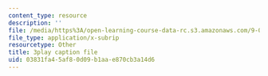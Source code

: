```yaml
---
content_type: resource
description: ''
file: /media/https%3A/open-learning-course-data-rc.s3.amazonaws.com/9-00sc-introduction-to-psychology-fall-2011/03831fa45af80d09b1aae870cb3a14d6_zPPsdsAQBx4.srt
file_type: application/x-subrip
resourcetype: Other
title: 3play caption file
uid: 03831fa4-5af8-0d09-b1aa-e870cb3a14d6
---
```

